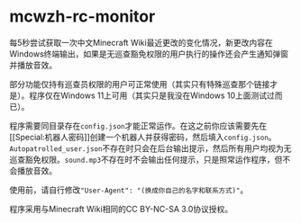 # mcwzh-rc-monitor
每5秒尝试获取一次中文Minecraft Wiki最近更改的变化情况，新更改内容在Windows终端输出，如果是无巡查豁免权限的用户执行的操作还会产生通知弹窗并播放音效。

部分功能仅持有巡查员权限的用户可正常使用（其实只有特殊巡查那个链接才是）。程序仅在Windows 11上可用（其实只是我没在Windows 10上面测试过而已）。

程序需要同目录存在`config.json`才能正常运作。在这之前你应该需要先在[[Special:机器人密码]]创建一个机器人并获得密码，然后填入`config.json`。`Autopatrolled_user.json`不存在时只会在后台输出提示，然后所有用户均视为无巡查豁免权限。`sound.mp3`不存在时不会输出任何提示，只是照常运作程序，但不会播放音效。

使用前，请自行修改`"User-Agent": "(换成你自己的名字和联系方式)"`。

程序采用与Minecraft Wiki相同的CC BY-NC-SA 3.0协议授权。
